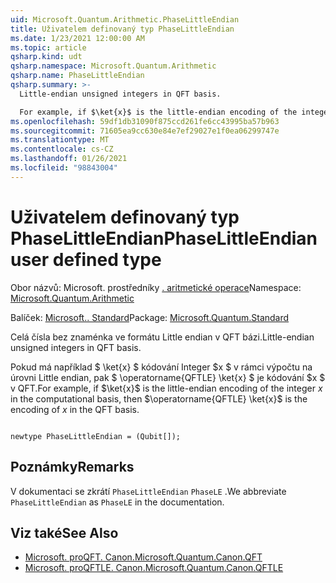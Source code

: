 ```yaml
---
uid: Microsoft.Quantum.Arithmetic.PhaseLittleEndian
title: Uživatelem definovaný typ PhaseLittleEndian
ms.date: 1/23/2021 12:00:00 AM
ms.topic: article
qsharp.kind: udt
qsharp.namespace: Microsoft.Quantum.Arithmetic
qsharp.name: PhaseLittleEndian
qsharp.summary: >-
  Little-endian unsigned integers in QFT basis.

  For example, if $\ket{x}$ is the little-endian encoding of the integer $x$ in the computational basis, then $\operatorname{QFTLE} \ket{x}$ is the encoding of $x$ in the QFT basis.
ms.openlocfilehash: 59df1db31090f875ccd261fe6cc43995ba57b963
ms.sourcegitcommit: 71605ea9cc630e84e7ef29027e1f0ea06299747e
ms.translationtype: MT
ms.contentlocale: cs-CZ
ms.lasthandoff: 01/26/2021
ms.locfileid: "98843004"
---
```

# <a name="phaselittleendian-user-defined-type"></a><span data-ttu-id="6e681-102">Uživatelem definovaný typ PhaseLittleEndian</span><span class="sxs-lookup"><span data-stu-id="6e681-102">PhaseLittleEndian user defined type</span></span>

<span data-ttu-id="6e681-103">Obor názvů: Microsoft. prostředníky [. aritmetické operace](xref:Microsoft.Quantum.Arithmetic)</span><span class="sxs-lookup"><span data-stu-id="6e681-103">Namespace: [Microsoft.Quantum.Arithmetic](xref:Microsoft.Quantum.Arithmetic)</span></span>

<span data-ttu-id="6e681-104">Balíček: [Microsoft.. Standard](https://nuget.org/packages/Microsoft.Quantum.Standard)</span><span class="sxs-lookup"><span data-stu-id="6e681-104">Package: [Microsoft.Quantum.Standard](https://nuget.org/packages/Microsoft.Quantum.Standard)</span></span>


<span data-ttu-id="6e681-105">Celá čísla bez znaménka ve formátu Little endian v QFT bázi.</span><span class="sxs-lookup"><span data-stu-id="6e681-105">Little-endian unsigned integers in QFT basis.</span></span>

<span data-ttu-id="6e681-106">Pokud má například $ \ket{x} $ kódování Integer $x $ v rámci výpočtu na úrovni Little endian, pak $ \operatorname{QFTLE} \ket{x} $ je kódování $x $ v QFT.</span><span class="sxs-lookup"><span data-stu-id="6e681-106">For example, if $\ket{x}$ is the little-endian encoding of the integer $x$ in the computational basis, then $\operatorname{QFTLE} \ket{x}$ is the encoding of $x$ in the QFT basis.</span></span>

```qsharp

newtype PhaseLittleEndian = (Qubit[]);
```



## <a name="remarks"></a><span data-ttu-id="6e681-107">Poznámky</span><span class="sxs-lookup"><span data-stu-id="6e681-107">Remarks</span></span>

<span data-ttu-id="6e681-108">V dokumentaci se zkrátí `PhaseLittleEndian` `PhaseLE` .</span><span class="sxs-lookup"><span data-stu-id="6e681-108">We abbreviate `PhaseLittleEndian` as `PhaseLE` in the documentation.</span></span>

## <a name="see-also"></a><span data-ttu-id="6e681-109">Viz také</span><span class="sxs-lookup"><span data-stu-id="6e681-109">See Also</span></span>

- [<span data-ttu-id="6e681-110">Microsoft. proQFT. Canon.</span><span class="sxs-lookup"><span data-stu-id="6e681-110">Microsoft.Quantum.Canon.QFT</span></span>](xref:Microsoft.Quantum.Canon.QFT)
- [<span data-ttu-id="6e681-111">Microsoft. proQFTLE. Canon.</span><span class="sxs-lookup"><span data-stu-id="6e681-111">Microsoft.Quantum.Canon.QFTLE</span></span>](xref:Microsoft.Quantum.Canon.QFTLE)